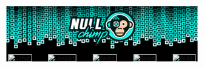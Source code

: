 <div align="center">

<img src="./assets/banner.png" alt="Hi, I'm NULLchimp 👋">

<div style="margin-top: -7px; padding: 15px 5px 0 5px; background-color: #000">
<div style="display: flex; justify-content: space-between;">
    <a href="https://github.com/nullchimp">
        <img style="border: 1px solid #fff;" alt="Github" src="https://img.shields.io/badge/GitHub-100000?style=for-the-badge&logo=github&logoColor=white">
    </a>
    <a href="https://www.linkedin.com/in/timo-von-gruenewaldt">
        <img style="border: 1px solid #fff;" alt="LinkedIn" src="https://img.shields.io/badge/LinkedIn-0077B5?style=for-the-badge&logo=linkedin&logoColor=white" >
    </a>
    <a href="https://x.com/nullchimp">
        <img style="border: 1px solid #fff;" alt="Twitter" src="https://img.shields.io/badge/Twitter-100000?style=for-the-badge&logo=x&logoColor=white">
    </a>
    <a href="https://www.reddit.com/user/nullchimp">
        <img style="border: 1px solid #fff;" alt="Reddit" src="https://img.shields.io/badge/Reddit-FF5700?style=for-the-badge&logo=reddit&logoColor=white" >
    </a>
    <a href="https://medium.com/@nullchimp">
        <img style="border: 1px solid #fff;" alt="Reddit" src="https://img.shields.io/badge/Medium-100000?style=for-the-badge&logo=medium&logoColor=white" >
    </a>
</div>
</div>

</div>